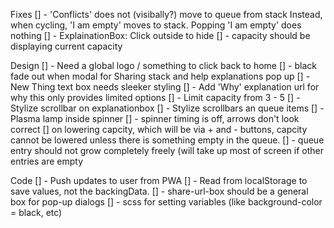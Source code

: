 Fixes
[] - 'Conflicts' does not (visibally?) move to queue from stack
      Instead, when cycling, 'I am empty' moves to stack. 
      Popping 'I am empty' does nothing
[] - ExplainationBox: Click outside to hide
[] - capacity should be displaying current capacity

Design
[] - Need a global logo / something to click back to home
[] - black fade out when modal for Sharing stack and help explanations
      pop up
[] - New Thing text box needs sleeker styling
[] - Add 'Why' explanation url for why this only provides limited options
[] - Limit capacity from 3 - 5
[] - Stylize scrollbar on explanationbox
[] - Stylize scrollbars an queue items
[] - Plasma lamp inside spinner
[] - spinner timing is off, arrows don't look correct
[] on lowering capcity, which will be via + and - buttons, capcity cannot be lowered unless there is something empty in the queue. 
[] - queue entry should not grow completely freely (will take up most of screen if other entries are empty

Code
[] - Push updates to user from PWA
[] - Read from localStorage to save values, not the backingData. 
[] - share-url-box should be a general box for pop-up dialogs
[] - scss for setting variables (like background-color = black, etc)
